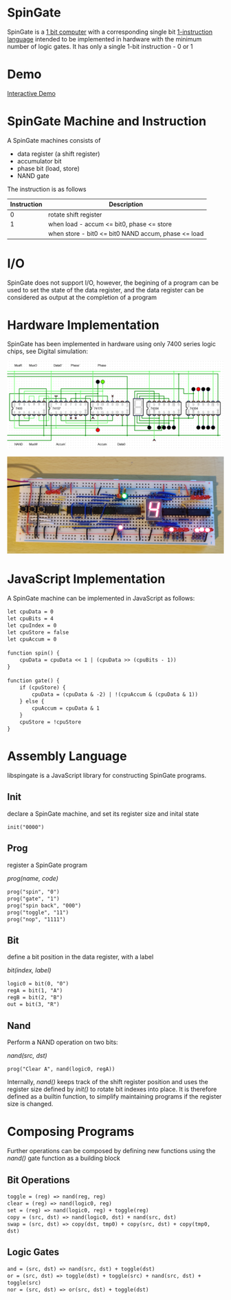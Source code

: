 # SpinGate

SpinGate is a [1 bit computer](https://en.wikipedia.org/wiki/1-bit_computing) with a corresponding single bit [1-instruction language](https://en.wikipedia.org/wiki/One-instruction_set_computer) intended to be implemented in hardware with the minimum number of logic gates.  It has only a single 1-bit instruction - 0 or 1

# Demo

[Interactive Demo](https://jacoblister.github.io/spingate/)

# SpinGate Machine and Instruction

A SpinGate machines consists of
* data register (a shift register)
* accumulator bit
* phase bit (load, store)
* NAND gate

The instruction is as follows

| Instruction | Description                                         |
|-------------|-----------------------------------------------------|
|0            | rotate shift register                               |
|1            | when load - accum <= bit0, phase <= store           |
|             | when store - bit0 <= bit0 NAND accum, phase <= load |

# I/O

SpinGate does not support I/O, however, the begining of a program can be used to set the state of the data register, and the data register can be considered as output at the completion of a program

# Hardware Implementation

SpinGate has been implemented in hardware using only 7400 series logic chips, see Digital simulation:

![Digital](Digital/screenshot.png "Digital")

![Bread Board](breadboard.jpg "Bread Board")

# JavaScript Implementation
A SpinGate machine can be implemented in JavaScript as follows:

```
let cpuData = 0
let cpuBits = 4
let cpuIndex = 0
let cpuStore = false
let cpuAccum = 0

function spin() {
    cpuData = cpuData << 1 | (cpuData >> (cpuBits - 1))
}

function gate() {
    if (cpuStore) {
        cpuData = (cpuData & -2) | !(cpuAccum & (cpuData & 1))
    } else {
        cpuAccum = cpuData & 1
    }
    cpuStore = !cpuStore
}
```

# Assembly Language

libspingate is a JavaScript library for constructing SpinGate programs.

## Init 

declare a SpinGate machine, and set its register size and inital state

```
init("0000")
```

## Prog

register a SpinGate program

*prog(name, code)*

```
prog("spin", "0")
prog("gate", "1")
prog("spin back", "000")
prog("toggle", "11")
prog("nop", "1111")
```

## Bit

define a bit position in the data register, with a label

*bit(index, label)*

```
logic0 = bit(0, "0")
regA = bit(1, "A")
regB = bit(2, "B")
out = bit(3, "R")
```

## Nand

Perform a NAND operation on two bits:

*nand(src, dst)*

```
prog("Clear A", nand(logic0, regA))
```

Internally, *nand()* keeps track of the shift register position and uses the register size defined by *init()* to rotate bit indexes into place.  It is therefore defined as a builtin function, to simplify maintaining programs if the register size is changed.

# Composing Programs

Further operations can be composed by defining new functions using the *nand()* gate function as a building block

## Bit Operations

```
toggle = (reg) => nand(reg, reg)
clear = (reg) => nand(logic0, reg)
set = (reg) => nand(logic0, reg) + toggle(reg)
copy = (src, dst) => nand(logic0, dst) + nand(src, dst)
swap = (src, dst) => copy(dst, tmp0) + copy(src, dst) + copy(tmp0, dst)
```

## Logic Gates

```
and = (src, dst) => nand(src, dst) + toggle(dst)
or = (src, dst) => toggle(dst) + toggle(src) + nand(src, dst) + toggle(src)
nor = (src, dst) => or(src, dst) + toggle(dst)
```

